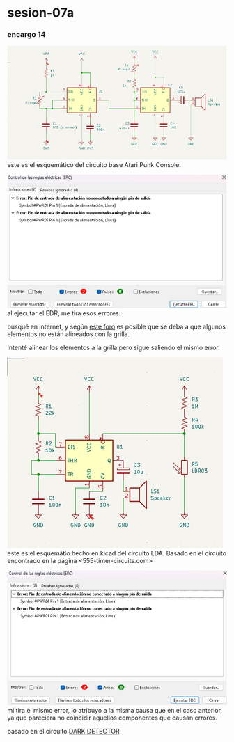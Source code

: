 # sesion-07a

### encargo 14

![esquemático kicad del APC](tme-07a-schApc.png)
este es el esquemático del circuito base Atari Punk Console.

![error que me tira](tme-07a-schError.png)
al ejecutar el EDR, me tira esos errores.

busqué en internet, y según [este foro](https://forum.kicad.info/t/erc-falsely-reporting-pin-not-connected/32455/2) es posible que se deba a que algunos elementos no están alineados con la grilla. 

Intenté alinear los elementos a la grilla pero sigue saliendo el mismo error.

![error que me tira](tme-07a-sch-lda.png)
este es el esquemátio hecho en kicad del circuito LDA. Basado en el circuito encontrado en la página <555-timer-circuits.com>

![error que me tira](tme-07a-ldaError.png)
mi tira el mismo error, lo atribuyo a la misma causa que en el caso anterior, ya que pareciera no coincidir aquellos componentes que causan errores.

basado en el circuito [DARK DETECTOR]([https://forum.kicad.info/t/erc-falsely-reporting-pin-not-connected/32455/2](https://www.555-timer-circuits.com/dark-detector.html))
